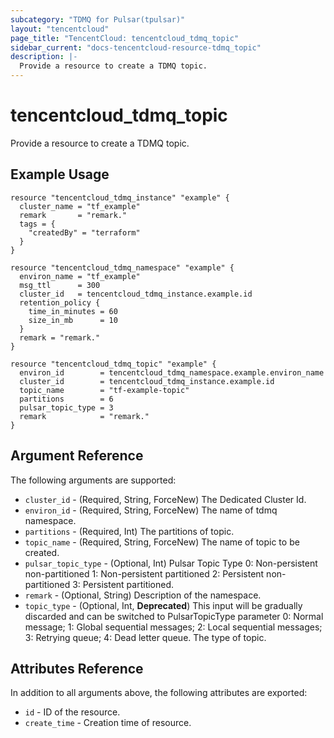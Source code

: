 ```yaml
---
subcategory: "TDMQ for Pulsar(tpulsar)"
layout: "tencentcloud"
page_title: "TencentCloud: tencentcloud_tdmq_topic"
sidebar_current: "docs-tencentcloud-resource-tdmq_topic"
description: |-
  Provide a resource to create a TDMQ topic.
---
```


# tencentcloud_tdmq_topic

Provide a resource to create a TDMQ topic.

## Example Usage

```hcl
resource "tencentcloud_tdmq_instance" "example" {
  cluster_name = "tf_example"
  remark       = "remark."
  tags = {
    "createdBy" = "terraform"
  }
}

resource "tencentcloud_tdmq_namespace" "example" {
  environ_name = "tf_example"
  msg_ttl      = 300
  cluster_id   = tencentcloud_tdmq_instance.example.id
  retention_policy {
    time_in_minutes = 60
    size_in_mb      = 10
  }
  remark = "remark."
}

resource "tencentcloud_tdmq_topic" "example" {
  environ_id        = tencentcloud_tdmq_namespace.example.environ_name
  cluster_id        = tencentcloud_tdmq_instance.example.id
  topic_name        = "tf-example-topic"
  partitions        = 6
  pulsar_topic_type = 3
  remark            = "remark."
}
```

## Argument Reference

The following arguments are supported:

* `cluster_id` - (Required, String, ForceNew) The Dedicated Cluster Id.
* `environ_id` - (Required, String, ForceNew) The name of tdmq namespace.
* `partitions` - (Required, Int) The partitions of topic.
* `topic_name` - (Required, String, ForceNew) The name of topic to be created.
* `pulsar_topic_type` - (Optional, Int) Pulsar Topic Type 0: Non-persistent non-partitioned 1: Non-persistent partitioned 2: Persistent non-partitioned 3: Persistent partitioned.
* `remark` - (Optional, String) Description of the namespace.
* `topic_type` - (Optional, Int, **Deprecated**) This input will be gradually discarded and can be switched to PulsarTopicType parameter 0: Normal message; 1: Global sequential messages; 2: Local sequential messages; 3: Retrying queue; 4: Dead letter queue. The type of topic.

## Attributes Reference

In addition to all arguments above, the following attributes are exported:

* `id` - ID of the resource.
* `create_time` - Creation time of resource.




